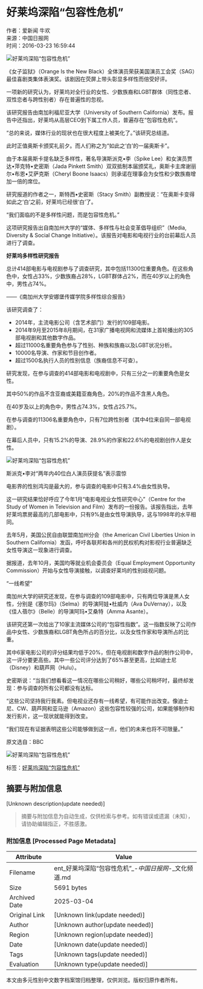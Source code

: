 # 好莱坞深陷“包容性危机”

作者：爱新闻 牛欢  
来源：中国日报网  
时间：2016-03-23 16:59:44  

![好莱坞深陷“包容性危机”](../../img/attachement/jpg/site1/20160323/286ed488c7cc185c9f5804.jpg)

《女子监狱》（Orange Is the New Black）全体演员荣获美国演员工会奖（SAG）最佳喜剧类集体表演奖。该剧因在荧屏上带头彰显多样性而倍受好评。

一项新的研究认为，好莱坞对全行业的女性、少数族裔和LGBT群体（同性恋者、双性恋者与跨性别者）存在普遍性的忽视。

该研究报告由南加利福尼亚大学（University of Southern California）发布。报告中还指出，好莱坞从高层CEO到下属工作人员，普遍存在“包容性危机”。

“总的来说，媒体行业的现状也在很大程度上被美化了。”该研究总结道。

此时正值奥斯卡颁奖礼前夕。而人们称之为“如此之‘白’的一届奥斯卡”。

由于本届奥斯卡提名缺乏多样性，著名导演斯派克•李（Spike Lee）和女演员贾达•萍克特•史密斯（Jada Pinkett Smith）双双抵制本届颁奖礼，奥斯卡主席谢丽尔•布恩•艾萨克斯（Cheryl Boone Isaacs）则承诺在理事会为女性和少数族裔增加一倍的席位。

研究报道的作者之一，斯特西•史密斯（Stacy Smith）副教授说：“在奥斯卡变得如此之‘白’之前，好莱坞已经很‘白’了。

“我们面临的不是多样性问题，而是包容性危机。”

这项研究报告出自南加州大学的“媒体、多样性与社会变革倡导组织”（Media, Diversity & Social Change Initiative）。该报告对电影和电视行业的台前幕后人员进行了调查。

**好莱坞多样性研究报告**

总计414部电影与电视剧参与了调查研究，其中包括11300位重要角色。在这些角色中，女性占33%，少数族裔占28%，LGBT群体占2%，而在40岁以上的角色中，男性占74%。

——《南加州大学安娜堡传媒学院多样性综合报告》

该研究调查了：

- 2014年，主流电影公司（含艺术部门）发行的109部电影。
- 2014年9月至2015年8月期间，在31家广播电视网和流媒体上首轮播出的305部电视剧和其他数字作品。
- 超过11000名重要角色参与了性别、种族和族裔以及LGBT状况分析。
- 10000名导演、作家和节目创作者。
- 超过1500名执行人员的性别信息（族裔信息不可查）。

研究发现，在参与调查的414部电影和电视剧中，只有三分之一的重要角色是女性。

其中50%的作品不含亚裔或美籍亚裔角色，20%的作品不含黑人角色。

在40岁及以上的角色中，男性占74.3%，女性占25.7%。

在参与调查的11306名重要角色中，只有7位跨性别者（其中4位来自同一部电视剧）。

在幕后人员中，只有15.2%的导演、28.9%的作家和22.6%的电视剧创作人是女性。

![好莱坞深陷“包容性危机”](../../img/attachement/jpg/site1/20160323/286ed488c7cc185c9f6c05.jpg)

斯派克•李对“两年内40位白人演员获提名”表示震惊

电影界的性别鸿沟是最大的，参与调查的电影中只有3.4%由女性执导。

这一研究结果恰好呼应了今年1月“电影电视业女性研究中心”（Centre for the Study of Women in Television and Film）发布的一份报告。该报告指出，去年好莱坞票房最高的几部电影中，只有9%是由女性导演执导，这与1998年的水平相同。

去年5月，美国公民自由联盟南加州分会（the American Civil Liberties Union in Southern California）发函，呼吁各联邦和各州的民权机构对影视行业普遍缺乏女性导演这一现象进行调查。

据报道，去年10月，美国均等就业机会委员会（Equal Employment Opportunity Commission）开始与女性导演接触，以调查好莱坞的性别歧视问题。

“一线希望”

南加州大学的研究还发现，在参与调查的109部电影中，只有两位导演是黑人女性，分别是《塞尔玛》（Selma）的导演阿娃•杜威内（Ava DuVernay），以及《佳人蓓尔》（Belle）的导演阿玛•艾桑特（Amma Asante）。

该研究还第一次给出了10家主流媒体公司的“包容性指数”。这一指数反映了公司作品中女性、少数族裔和LGBT角色所占的百分比，以及女性作家和导演所占的比重。

其中6家电影公司的评分结果均低于20%，但在电视剧和数字作品的制作公司中，这一评分要更高些。其中一些公司评分达到了65%甚至更高，比如迪士尼（Disney）和葫芦网（Hulu）。

史密斯说：“当我们想看看这一情况在哪些公司稍好，哪些公司稍坏时，最终却发现：参与调查的所有公司都没有达标。

“这些公司坚持我行我素。但电视业还存有一线希望，有可能作出改变。像迪士尼、CW、葫芦网和亚马逊（Amazon）这些包容性较强的公司，如果能够制作和发行影片，这一现状就能得到改变。

“我们现在有证据表明这些公司能够做到这一点，他们的未来也将不可限量。”

原文选自：BBC

![好莱坞深陷“包容性危机”](../../img/attachement/jpg/site1/20160323/286ed488c7cc185c9f3a03.jpg)

标签：[好莱坞深陷“包容性危机”](http://search.chinadaily.com.cn/searchcn.jsp?searchText=%E5%A5%BD%E8%8E%B1%E5%9D%9E%E6%B7%B1%E9%99%B7%E2%80%9C%E5%8C%85%E5%AE%B9%E6%80%A7%E5%8D%B1%E6%9C%BA%E2%80%9D)
<!-- tcd_original_link https://ent.chinadaily.com.cn/2016-03/23/content_24051865.htm -->


## 摘要与附加信息

<!-- tcd_abstract -->
[Unknown description(update needed)]
<!-- tcd_abstract_end -->

> 摘要与附加信息为自动生成，仅供检索与参考。如有错误或遗漏（未知），请协助编辑指正，不胜感激。

### 附加信息 [Processed Page Metadata]

| Attribute       | Value                                  |
|-----------------|----------------------------------------|
| Filename        | ent_好莱坞深陷“包容性危机”_-_中国日报网_-_文化频道.md                             |
| Size            | 5691 bytes                           |
| Archived Date   | 2025-03-04                             |
| Original Link   | [Unknown link(update needed)]                       |
| Author          | [Unknown author(update needed)]                               |
| Region          | [Unknown region(update needed)]                               |
| Date            | [Unknown date(update needed)]                                 |
| Tags            | [Unknown tags(update needed)]                                 |
| Evaluation            | [Unknown type(update needed)]                                 |
<!-- tcd_table_end -->

本文由多元性别中文数字档案馆归档整理，仅供浏览。版权归原作者所有。

